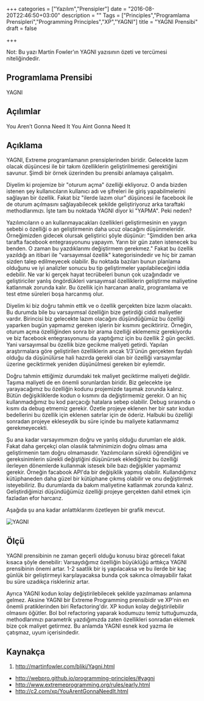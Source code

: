 +++
categories = ["Yazılım","Prensipler"]
date = "2016-08-20T22:46:50+03:00"
description = ""
Tags = ["Principles","Programlama Prensipleri","Programming Principles","XP","YAGNI"]
title = "YAGNI Prensibi"
draft = false

+++

Not: Bu yazı Martin Fowler'ın YAGNI yazısının özeti ve tercümesi niteliğindedir.

## Programlama Prensibi

YAGNI

## Açılımlar

You Aren’t Gonna Need It
You Aint Gonna Need It

## Açıklama

YAGNI, Extreme programlamanın prensiplerinden biridir. Gelecekte lazım olacak düşüncesi ile bir takım özelliklerin geliştirilmemesi gerektiğini savunur. Şimdi bir örnek üzerinden bu prensibi anlamaya çalışalım.

<!--more-->

Diyelim ki projemize bir "oturum açma" özelliği ekliyoruz. O anda bizden istenen şey kullanıcıların kullanıcı adı ve şifreleri ile giriş yapabilmelerini sağlayan bir özellik. Fakat biz "ilerde lazım olur" düşüncesi ile facebook ile de oturum açılmasını sağlayabilecek şekilde geliştiriyoruz arka taraftaki methodlarımızı. İşte tam bu noktada YAGNI diyor ki "YAPMA".  Peki neden?

Yazılımcıların o an kullanmayacakları özellikleri geliştirmesinin en yaygın sebebi o özelliği o an geliştirmenin daha ucuz olacağını düşünmeleridir. Örneğimizden gidecek olursak geliştirici şöyle düşünür: "Şimdiden ben arka tarafta facebook entegrasyonunu yapayım. Yarın bir gün zaten istenecek bu benden. O zaman bu yazdıklarımı değiştirmem gerekmez." Fakat bu özellik yazıldığı an itibari ile "varsayımsal özellik" kategorisindedir ve hiç bir zaman sizden talep edilmeyecek olabilir. Bu noktada bazıları bunun planlama olduğunu ve iyi analizler sonucu bu tip geliştirmeler yapılabileceğini iddia edebilir. Ne var ki gerçek hayat tecrübeleri bunun çok uzağındadır ve geliştiriciler yanlış öngördükleri varsayımsal özelliklerin geliştirme maliyetine katlanmak zorunda kalır. Bu özellik için harcanan analiz, programlama ve test etme süreleri boşa harcanmış olur.

Diyelim ki biz doğru tahmin ettik ve o özellik gerçekten bize lazım olacaktı. Bu durumda bile bu varsayımsal özelliğin bize getirdiği ciddi maliyetler vardır. Birincisi biz gelecekte lazım olacağını düşündüğümüz bu özelliği yaparken bugün yapmamız gereken işlerin bir kısmını geciktiririz. Örneğin, oturum açma özelliğinden sonra bir arama özelliği eklememiz gerekiyordu ve biz facebook entegrasyonunu da yaptığımız için bu özellik 2 gün gecikti. Yani varsayımsal bu özellik bize gecikme maliyeti getirdi. Yapılan araştırmalara göre geliştirilen özelliklerin ancak 1/3'ünün gerçekten faydalı olduğu da düşünülürse hali hazırda gerekli olan bir özelliği varsayımlar üzerine geciktirmek yeniden düşünülmesi gereken bir eylemdir.

Doğru tahmin ettiğimiz durumdaki tek maliyet geciktirme maliyeti değildir. Taşıma maliyeti de en önemli sorunlardan biridir. Biz gelecekte işe yarayacağımız bu özelliğin kodunu projemizde taşımak zorunda kalırız. Bütün değişikliklerde kodun o kısmını da değiştirmemiz gerekir. O an hiç kullanmadığımız bu kod parçacığı hatalara sebep olabilir. Debug sırasında o kısmı da debug etmemiz gerekir. Özetle projeye eklenen her bir satır kodun bedellerini bu özellik için eklenen satırlar için de öderiz. Halbuki bu özelliği sonradan projeye ekleseydik bu süre içinde bu maliyete katlanmamız gerekmeyecekti.

Şu ana kadar varsayımımızın doğru ve yanlış olduğu durumları ele aldık. Fakat daha gerçekçi olan olasılık tahminimizin doğru olması ama geliştirmenin tam doğru olmamasıdır. Yazılımcıların sürekli öğrendiğini ve gereksinimlerin sürekli değiştiğini düşünürsek eklediğimiz bu özelliği ilerleyen dönemlerde kullanmak istesek bile bazı değişikler yapmamız gerekir. Örneğin facabook API'da bir değişiklik yapmış olabilir. Kullandığımız kütüphaneden daha güzel bir kütüphane çıkmış olabilir ve onu değiştirmek isteyebiliriz. Bu durumlarda da bakım maliyetine katlanmak zorunda kalırız. Geliştirdiğimizi düşündüğümüz özelliği projeye gerçekten dahil etmek için fazladan efor harcarız.

Aşağıda şu ana kadar anlattıklarımı özetleyen bir grafik mevcut.

<img src="/img/yagni.png" title="YAGNI"/>

## Ölçü

YAGNI prensibinin ne zaman geçerli olduğu konusu biraz göreceli fakat kısaca şöyle denebilir: Varsaydığımız özelliğin büyüklüğü arttıkça YAGNI prensibinin önemi artar. 1-2 saatlik bir iş yapılacaksa ve bu ilerde bir kaç günlük bir geliştirmeyi karşılayacaksa bunda çok sakınca olmayabilir fakat bu süre uzadıkça riskleriniz artar.

Ayrıca YAGNI kodun kolay değiştirilebilecek şekilde yazılmaması anlamına gelmez. Aksine YAGNI bir Extreme Programming prensibidir ve XP'nin en önemli pratiklerinden biri Refactoring'dir. XP kodun kolay değiştirilebilir olmasını öğütler. Bol bol refactoring yaparak kodumuzu temiz tuttuğumuzda, methodlarımızı parametrik yazdığımızda zaten özellikleri sonradan eklemek bize çok maliyet getirmez. Bu anlamda YAGNI esnek kod yazma ile çatışmaz, uyum içerisindedir.

## Kaynakça

1. http://martinfowler.com/bliki/Yagni.html
+ http://webpro.github.io/programming-principles/#yagni
+ http://www.extremeprogramming.org/rules/early.html
+ http://c2.com/xp/YouArentGonnaNeedIt.html

